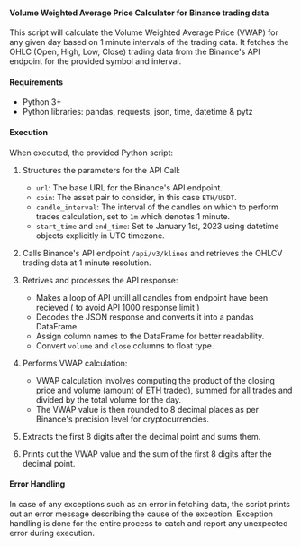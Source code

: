 #### Volume Weighted Average Price Calculator for Binance trading data

This script will calculate the Volume Weighted Average Price (VWAP) for any given day based on 1 minute intervals of the trading data. It fetches the OHLC (Open, High, Low, Close) trading data from the Binance's API endpoint for the provided symbol and interval.

#### Requirements
* Python 3+
* Python libraries: pandas, requests, json, time, datetime & pytz

#### Execution

When executed, the provided Python script:

1. Structures the parameters for the API Call:
    - `url`: The base URL for the Binance's API endpoint.
    - `coin`: The asset pair to consider, in this case `ETH/USDT`.
    - `candle_interval`: The interval of the candles on which to perform trades calculation, set to `1m` which denotes 1 minute.
    - `start_time` and `end_time`: Set to January 1st, 2023 using datetime objects explicitly in UTC timezone.

2. Calls Binance's API endpoint `/api/v3/klines` and retrieves the OHLCV trading data at 1 minute resolution.

3. Retrives and processes the API response:
    - Makes a loop of API untill all candles from endpoint have been recieved ( to avoid API 1000 response limit )
    - Decodes the JSON response and converts it into a pandas DataFrame.
    - Assign column names to the DataFrame for better readability.
    - Convert `volume` and `close` columns to float type.

4. Performs VWAP calculation:
    - VWAP calculation involves computing the product of the closing price and volume (amount of ETH traded), summed for all trades and divided by the total volume for the day.
    - The VWAP value is then rounded to 8 decimal places as per Binance's precision level for cryptocurrencies.

5. Extracts the first 8 digits after the decimal point and sums them.

6. Prints out the VWAP value and the sum of the first 8 digits after the decimal point.

#### Error Handling

In case of any exceptions such as an error in fetching data, the script prints out an error message describing the cause of the exception. Exception handling is done for the entire process to catch and report any unexpected error during execution.
